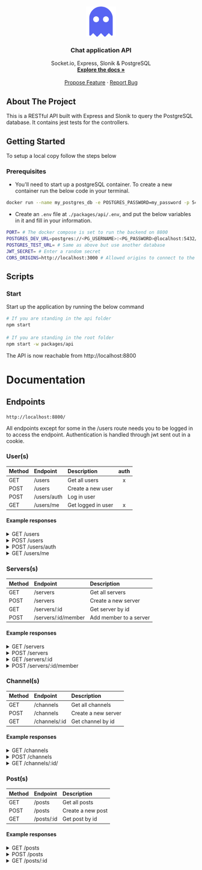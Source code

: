 <div id="top"></div>

<!-- PROJECT LOGO -->
<br />
<div align="center">
  <a href="https://github.com/1Tolv2/chat-app-typescript">
    <img src="../../packages/client/public/ghost-svgrepo-com-purple.svg" alt="ghost" width="80" height="80" >
  </a>

<h3 align="center">Chat application API</h3>

  <p align="center">
    Socket.io, Express, Slonik & PostgreSQL
    <br />
    <a href="https://github.com/1Tolv2/chat-app-typescript"><strong>Explore the docs »</strong></a>
    <br />
    <br />
    <a href="https://github.com/1Tolv2/chat-app-typescript/issues">Propose Feature</a>
	  ·
    <a href="https://github.com/1Tolv2/chat-app-typescript/issues">Report Bug</a>
  </p>
</div>

<!-- ABOUT THE PROJECT -->
## About The Project

This is a RESTful API built with Express and Slonik to query the PostgreSQL database.
It contains jest tests for the controllers.

<!-- GETTING STARTED -->
## Getting Started

To setup a local copy follow the steps below

### Prerequisites

- You'll need to start up a postgreSQL container. To create a new container run the below code in your terminal.
```sh
docker run --name my_postgres_db -e POSTGRES_PASSWORD=my_password -p 5432:5432 -d postgres
```

- Create an `.env` file at `./packages/api/.env`, and put the below variables in it and fill in your information.
```sh
PORT= # The docker compose is set to run the backend on 8800
POSTGRES_DEV_URL=postgres://<PG_USERNAME>:<PG_PASSWORD>@localhost:5432/<PG_DATABASE>
POSTGRES_TEST_URL= # Same as above but use another database
JWT_SECRET= # Enter a random secret
CORS_ORIGINS=http://localhost:3000 # Allowed origins to connect to the API, enter the localhost your client is running on
```

## Scripts
### Start
Start up the application by running the below command
```sh
# If you are standing in the api folder
npm start

# If you are standing in the root folder
npm start -w packages/api
```

The API is now reachable from http://localhost:8800

# Documentation

## Endpoints

`http://localhost:8800/`

All endpoints except for some in the /users route needs you to be logged in to access the endpoint. Authentication is handled through jwt sent out in a cookie.
### User(s)
| Method | Endpoint | Description | auth |
| :--- | :--- | :--- | :---: |
| GET | /users | Get all users | x |
| POST | /users | Create a new user |  |
| POST | /users/auth | Log in user |  |
| GET | /users/me | Get logged in user | x | 

#### **Example responses**

<details>
<summary> GET /users </summary>
Status: 200

```javascript
[
    {
        id: "86bf3d2e-f3c1-483f-840a-1018a8e56125",
        username: "tolv",
        email: "test@test.com",
        created_at: 1667741246049,
        updated_at: null,
        servers: [
            {
                id: "b5cbab33-ccd2-4edf-af36-2de11ff05f36",
                name: "tolv's server",
                description: "Hello World",
                role: "admin"
            }, 
            { ... }
        ]
    }
]
```

</details>

<details>
<summary> POST /users </summary>
Does not allow users with the same username or email

Status: 201

```javascript
Created
```

</details>

<details>
<summary> POST /users/auth </summary>
Status: 200

Sets jwt cookie

```javascript
{
    id: "86bf3d2e-f3c1-483f-840a-1018a8e56125",
    username: "tolv"
}
```

</details>

<details>
<summary> GET /users/me </summary>
Status: 200

```javascript
{
    id: "86bf3d2e-f3c1-483f-840a-1018a8e56125",
    username: "tolv",
    email: "test@test.com",
    created_at: 1667741246049,
    updated_at: null,
    servers: [
        {
            id: "b5cbab33-ccd2-4edf-af36-2de11ff05f36",
            name: "tolv's server",
            description: "Hello World",
            role: "admin"
        },
        { ... }
    ]
}
```

</details>

### Servers(s)
| Method | Endpoint | Description |
| :--- | :--- | :--- |
| GET | /servers | Get all servers |
| POST | /servers | Create a new server |
| GET | /servers/:id | Get server by id |
| POST | /servers/:id/member | Add member to a server | 

#### **Example responses**

<details>
<summary> GET /servers </summary>
Status: 200

```javascript
[
    {
        id: "b5cbab33-ccd2-4edf-af36-2de11ff05f36",
        name: "tolv's server",
        description: "Hello World",
        created_at: 1667741246063,
        updated_at: null,
        admin_id: "86bf3d2e-f3c1-483f-840a-1018a8e56125"
    },
    { ... },
]
```
</details>


<details>
<summary> POST /servers </summary>
Does not allow servers with the same name

Status: 201

```javascript
{
    server: {
        id: "bd986a51-41dc-470c-ab4a-e073c55ae8a4",
        name: "Tolvs server",
        description: "Hello World!",
        admin_id: "86bf3d2e-f3c1-483f-840a-1018a8e56125",
        channels: [],
        members: [],
        created_at: "2022-11-07T14:04:19.054Z",
        updated_at: null
    },
    message: "New server created"
}
```

</details>

<details>
<summary> GET /servers/:id </summary>
Status: 200

```javascript
{
    id: "bd986a51-41dc-470c-ab4a-e073c55ae8a4",
    name: "Tolvs server",
    description: "Hello World!",
    created_at: 1667829859039,
    updated_at: null,
    channels: [
        {
            id: "2818e610-a2e0-46fc-9d1f-58a22599b34b",
            name: "general",
            description: "General chat",
            created_at: 1667829859052,
            updated_at: null
        }
    ],
    members: [
        {
            id: "86bf3d2e-f3c1-483f-840a-1018a8e56125",
            role: "admin"
        }
    ],
    admin_id: "86bf3d2e-f3c1-483f-840a-1018a8e56125"
}
```
</details>

<details>
<summary> POST /servers/:id/member </summary>
Status: 200

```javascript
{
  message: "Member added to server"
}
```
</details>


### Channel(s)
| Method | Endpoint | Description |
| :--- | :--- | :--- |
| GET | /channels | Get all channels |
| POST | /channels | Create a new server |
| GET | /channels/:id | Get channel by id |

#### **Example responses**
<details>
<summary> GET /channels </summary>
Status: 200

```javascript
[
    {
        id: "a6d64253-3335-45db-b219-1c4f1eb2b87c",
        name: "general",
        description: "General chat",
        server_id: "b5cbab33-ccd2-4edf-af36-2de11ff05f36",
        created_at: 1667741246073,
        updated_at: null
    },
    { ... }
]
```
</details>

<details>
<summary> POST /channels </summary>
Status: 201

```javascript
{
    channel: {
        id: "002919fb-be1e-4b1a-8f3b-a5cd58b598a9",
        name: "second-channel",
        description: "Memes go here",
        server_id: "b5cbab33-ccd2-4edf-af36-2de11ff05f36",
        posts: [],
        created_at: "2022-11-07T14:24:09.404Z",
        updated_at: null
    },
    message: "New channel created"
}
```
</details>

<details>
<summary> GET /channels/:id/ </summary>
Status: 200

```javascript
{
    id: "002919fb-be1e-4b1a-8f3b-a5cd58b598a9",
    name: "second-channel",
    description: "",
    server_id: "b5cbab33-ccd2-4edf-af36-2de11ff05f36",
    created_at: 1667831049391,
    updated_at: null,
    posts: [
        {
            id: "fe9d17e3-431f-4489-9679-8c76b80ce9c8",
            text: "Hello World!",
            username: "tolv",
            user_id: "86bf3d2e-f3c1-483f-840a-1018a8e56125",
            created_at: 1667754299557,
            updated_at: null
        },
        { ... }
    ]
}
```
</details>

### Post(s)
| Method | Endpoint | Description |
| :--- | :--- | :--- |
| GET | /posts | Get all posts |
| POST | /posts | Create a new post |
| GET | /posts/:id | Get post by id |

#### **Example responses**

<details>
<summary> GET /posts </summary>
Status: 200

```javascript
[
    {
        id: "7b42675a-a43e-4969-b277-02a98da7fb6c",
        text: "Hello World!",
        user: "tolv",
        user_id: "86bf3d2e-f3c1-483f-840a-1018a8e56125",
        channel_name: "general",
        channel_id: "a6d64253-3335-45db-b219-1c4f1eb2b87c",
        created_at: 1667831232743,
        updated_at: null
    },
    { ... }
]
```
</details>

<details>
<summary> POST /posts </summary>
Status: 201

```javascript
{
    post: {
        id: "7b42675a-a43e-4969-b277-02a98da7fb6c",
        text: "Hello World!",
        username: "tolv",
        user_id: "86bf3d2e-f3c1-483f-840a-1018a8e56125",
        channel_id: "a6d64253-3335-45db-b219-1c4f1eb2b87c",
        created_at: 1667831232743,
        updated_at: null
    },
    message: "New post created"
}
```
</details>

<details>
<summary> GET /posts/:id </summary>
Status: 200

```javascript
{
    id: "7b42675a-a43e-4969-b277-02a98da7fb6c",
    text: "Hello World!",
    user: "tolv",
    user_id: "86bf3d2e-f3c1-483f-840a-1018a8e56125",
    channel_name: "general",
    channel_id: "a6d64253-3335-45db-b219-1c4f1eb2b87c",
    created_at: 1667831232743,
    updated_at: null
}
```
</details>


